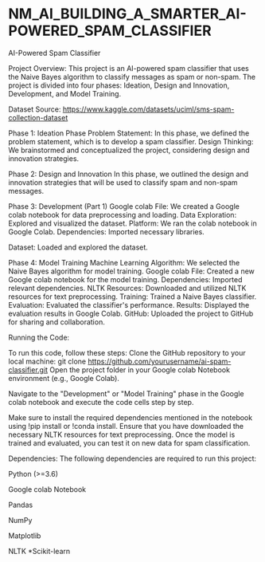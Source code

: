 # NM_AI_BUILDING_A_SMARTER_AI-POWERED_SPAM_CLASSIFIER
AI-Powered Spam Classifier

Project Overview:
This project is an AI-powered spam classifier that uses the Naive Bayes algorithm to classify messages as spam or non-spam. The project is divided into four phases: Ideation, Design and Innovation, Development, and Model Training.

Dataset Source:  https://www.kaggle.com/datasets/uciml/sms-spam-collection-dataset

Phase 1: Ideation Phase
Problem Statement: In this phase, we defined the problem statement, which is to develop a spam classifier.
Design Thinking: We brainstormed and conceptualized the project, considering design and innovation strategies.

Phase 2: Design and Innovation
In this phase, we outlined the design and innovation strategies that will be used to classify spam and non-spam messages.

Phase 3: Development (Part 1)
Google colab File:
    We created a Google colab notebook for data preprocessing and loading.
Data Exploration: 
    Explored and visualized the dataset.
Platform: 
    We ran the colab notebook in Google Colab.
Dependencies: 
    Imported necessary libraries.

Dataset:
    Loaded and explored the dataset.

Phase 4: Model Training 
Machine Learning Algorithm:
     We selected the Naive Bayes algorithm for model training.
Google colab File: 
     Created a new Google colab notebook for the model training.
Dependencies: 
     Imported relevant dependencies.
NLTK Resources:
     Downloaded and utilized NLTK resources for text preprocessing.
Training:
     Trained a Naive Bayes classifier.
Evaluation:
     Evaluated the classifier's performance.
Results: 
     Displayed the evaluation results in Google Colab.
GitHub: 
     Uploaded the project to GitHub for sharing and collaboration.

Running the Code:

To run this code, follow these steps:
Clone the GitHub repository to your local machine:
git clone https://github.com/yourusername/ai-spam-classifier.git
Open the project folder in your Google colab Notebook environment (e.g., Google Colab).

Navigate to the "Development" or "Model Training" phase in the Google colab notebook and execute the code cells step by step.

Make sure to install the required dependencies mentioned in the notebook using !pip install or !conda install.
Ensure that you have downloaded the necessary NLTK resources for text preprocessing.
Once the model is trained and evaluated, you can test it on new data for spam classification.

Dependencies:
The following dependencies are required to run this project:

Python (>=3.6)

Google colab Notebook

Pandas

NumPy

Matplotlib

NLTK
*Scikit-learn
